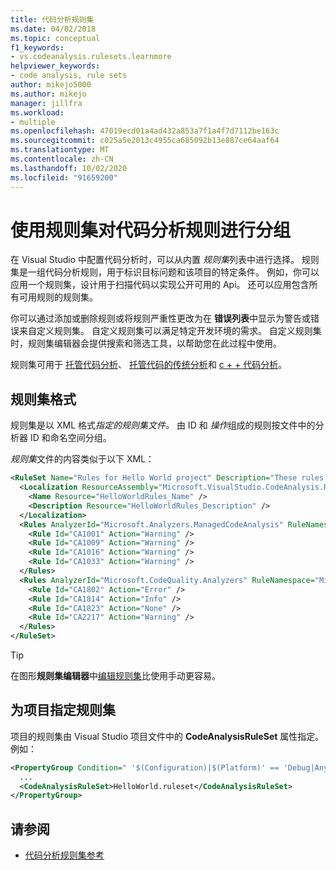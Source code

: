 ```yaml
---
title: 代码分析规则集
ms.date: 04/02/2018
ms.topic: conceptual
f1_keywords:
- vs.codeanalysis.rulesets.learnmore
helpviewer_keywords:
- code analysis, rule sets
author: mikejo5000
ms.author: mikejo
manager: jillfra
ms.workload:
- multiple
ms.openlocfilehash: 47019ecd01a4ad432a853a7f1a4f7d7112be163c
ms.sourcegitcommit: c025a5e2013c4955ca685092b13e887ce64aaf64
ms.translationtype: MT
ms.contentlocale: zh-CN
ms.lasthandoff: 10/02/2020
ms.locfileid: "91659200"
---
```

# <a name="use-rule-sets-to-group-code-analysis-rules"></a>使用规则集对代码分析规则进行分组

在 Visual Studio 中配置代码分析时，可以从内置 *规则集*列表中进行选择。 规则集是一组代码分析规则，用于标识目标问题和该项目的特定条件。 例如，你可以应用一个规则集，设计用于扫描代码以实现公开可用的 Api。 还可以应用包含所有可用规则的规则集。

你可以通过添加或删除规则或将规则严重性更改为在 **错误列表**中显示为警告或错误来自定义规则集。 自定义规则集可以满足特定开发环境的需求。 自定义规则集时，规则集编辑器会提供搜索和筛选工具，以帮助您在此过程中使用。

规则集可用于 [托管代码分析](/dotnet/fundamentals/code-analysis/code-quality-rule-options)、 [托管代码的传统分析](how-to-configure-code-analysis-for-a-managed-code-project.md)和 [c + + 代码分析](/cpp/code-quality/using-rule-sets-to-specify-the-cpp-rules-to-run)。

## <a name="rule-set-format"></a>规则集格式

规则集是以 XML 格式*指定的规则集文件。* 由 ID 和 *操作*组成的规则按文件中的分析器 ID 和命名空间分组。

*规则集*文件的内容类似于以下 XML：

```xml
<RuleSet Name="Rules for Hello World project" Description="These rules focus on critical issues for the Hello World app." ToolsVersion="10.0">
  <Localization ResourceAssembly="Microsoft.VisualStudio.CodeAnalysis.RuleSets.Strings.dll" ResourceBaseName="Microsoft.VisualStudio.CodeAnalysis.RuleSets.Strings.Localized">
    <Name Resource="HelloWorldRules_Name" />
    <Description Resource="HelloWorldRules_Description" />
  </Localization>
  <Rules AnalyzerId="Microsoft.Analyzers.ManagedCodeAnalysis" RuleNamespace="Microsoft.Rules.Managed">
    <Rule Id="CA1001" Action="Warning" />
    <Rule Id="CA1009" Action="Warning" />
    <Rule Id="CA1016" Action="Warning" />
    <Rule Id="CA1033" Action="Warning" />
  </Rules>
  <Rules AnalyzerId="Microsoft.CodeQuality.Analyzers" RuleNamespace="Microsoft.CodeQuality.Analyzers">
    <Rule Id="CA1802" Action="Error" />
    <Rule Id="CA1814" Action="Info" />
    <Rule Id="CA1823" Action="None" />
    <Rule Id="CA2217" Action="Warning" />
  </Rules>
</RuleSet>
```

> [!TIP]
> 在图形**规则集编辑器**中[编辑规则集](../code-quality/working-in-the-code-analysis-rule-set-editor.md)比使用手动更容易。

## <a name="specify-a-rule-set-for-a-project"></a>为项目指定规则集

项目的规则集由 Visual Studio 项目文件中的 **CodeAnalysisRuleSet** 属性指定。 例如：

```xml
<PropertyGroup Condition=" '$(Configuration)|$(Platform)' == 'Debug|AnyCPU' ">
  ...
  <CodeAnalysisRuleSet>HelloWorld.ruleset</CodeAnalysisRuleSet>
</PropertyGroup>
```

## <a name="see-also"></a>请参阅

- [代码分析规则集参考](../code-quality/rule-set-reference.md)
